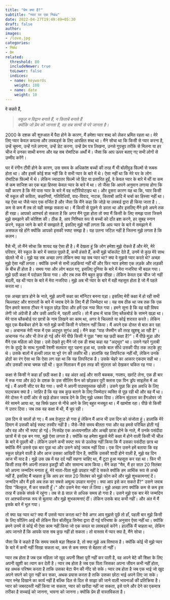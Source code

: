 ```yaml
---
title: "प्रेम क्या है?"
subtitle: "प्यार पर एक निबंध"
date: 2022-04-27T19:49:49+05:30
draft: false
author:
images:
- /love.jpg
categories:
- निबंध
- प्रेम
related:
  threshold: 80
  includeNewer: true
  toLower: false
  indices:
  - name: keywords
    weight: 100
  - name: date
    weight: 10
---
```


वे कहते हैं, 
> *स्कूल न विद्वान बनाते हैं, न किताबें बनाते हैं<br>
क्योंकि जो प्रेम को जानता है, वह सब सत्यों से परे जानता है।*

2000 के दशक की शुरुआत में पैदा होने के कारण, मैं हमेशा प्यार शब्द को लेकर भ्रमित रहता था। मेरे लिए प्यार केवल कपल्स और लवबर्ड्स के लिए आरक्षित शब्द था। मैंने सोचा था कि किसी से प्यार करना है, उन्हें चूमना, उन्हें गले लगाना, उन्हें डेट करना, उन्हें प्रेम पत्र लिखना, उनसे गुपचुप तरीके से मिलना या हर चीज में उनका साथी बनना और यह सब रोमांटिक अर्थों में। जैसा कि आप ऊपर बताए गए सभी लोगों से उम्मीद करेंगे।

घर में रंगीन टीवी होने के कारण, उस समय के अधिकांश बच्चों की तरह मैं भी बॉलीवुड फिल्मों से रूबरू होता था। और इसमें कोई शक नहीं कि वे सभी प्यार के बारे में थे। ऐसा नहीं था कि मेरे घर के लोग रोमांटिक फिल्मों में थे। लेकिन ज्यादातर फिल्में जो हिट या प्रसारित हुईं, वे केवल प्यार के बारे में थीं या कम से कम साजिश का एक बड़ा हिस्सा केवल प्यार के बारे में था। तो जैसा कि आपने अनुमान लगाया होगा कि यही कारण है कि मेरे पास प्यार के बारे में वह स्टीरियोटाइप था। और दूसरा कारण यह था कि, प्यार किसी भी स्कूल की कविता, कहानियों, गतिविधियों, वाद-विवाद, नाटक, किताबों आदि में चर्चा का हिस्सा नहीं था। यह ऐसा था जैसे प्यार एक वर्जित है और जैसा कि मैंने कहा कि जोड़े या लवबर्ड द्वारा ही किया जाता है। . कम से कम मैं तब तो यही समझ सकता था। मैं किसी से पूछने से डरता था और इसलिए मैंने इसे अपने तक ही रखा। आपको आश्चर्य हो सकता है कि अगर मैंने पूछा होता तो क्या मैं किसी के लिए समझ पाता जिसने मुझे समझाने की कोशिश की। ठीक है, आप निश्चित रूप से बच्चों को दाँत ब्रश करने, हर सुबह स्नान करने, स्कूल जाने के बारे में समझाते हैं, इसलिए मुझे नहीं लगता कि आप प्यार के बारे में समझाने में असफल रहे होंगे क्योंकि आपको इसकी स्पष्ट समझ है। यह उतना जटिल नहीं है जितना मुझे लगता है कि कलन।

वैसे भी, तो मैंने सोचा कि शायद यह ऐसा ही है। मैं देखता हूं कि लोग हमेशा मुझे रोकते हैं और मेरे, मेरे परिवार, मेरे स्कूल के बारे में सवाल पूछते हैं, कभी हंसते हैं, कभी मुझे चॉकलेट देते हैं, उनमें से कुछ मेरे साथ खेलते भी थे। मुझे यह सब अच्छा लगा लेकिन क्या यह सब प्यार था? क्या वे मुझसे प्यार करते थे? अच्छा मुझे ऐसा नहीं लगता। क्योंकि उनमें से सभी लड़कियां नहीं थीं और फिर प्यार हमेशा एक लड़के और लड़की के बीच ही होता है। समय गया और लोग बदल गए, इसलिए दुनिया के बारे में मेरा नजरिया भी बदल गया। मुझे छठी कक्षा में पदोन्नत किया गया। और तब तक मैंने बहुत कुछ सीखा। लेकिन केवल एक चीज जो नहीं बदली, वह थी प्यार के बारे में मेरा नजरिया। मुझे अब भी प्यार के बारे में वही महसूस होता है जो मैं पहले करता था। 

एक अच्छा छात्र होने के नाते, मुझे अपनी कक्षा का मॉनिटर बनना पड़ा। इसलिए मेरी कक्षा में हो रही सभी चिल्लाहट और शरारतों के बारे में जवाब देने के लिए मैं ही जिम्मेदार था। यह सब ठीक था जब तक कि एक दिन हमारे क्लास टीचर ने स्कूल छोड़ दिया और हमें एक नया मिल गया। हमने सुना है कि वह वही विषय लेगी जो अंग्रेजी है और उसी अवधि में, पहली अवधि। तो मैं हाथ में चाक लिए ब्लैकबोर्ड के सामने खड़ा था। मेरे पास ब्लैकबोर्ड पर छात्रों के नाम लिखने का काम था, अगर वे चिल्लाते या कोई शरारत करते। लेकिन खुद एक बैकबेंचर होने के नाते मुझे कभी किसी ने परेशान नहीं किया। मैं अपने एक दोस्त से बात कर रहा था। अचानक मेरी नाक में एक अद्भुत सुगंध आई। मैंने कहा "वाह जैस्मीन की तरह खुशबू आ रही है"। अचानक गंध और भी तेज हो गई और मेरे पीछे किसी ने पूछा "क्या यह छठी कक्षा है?"। मैं पीछे मुड़ा और मैंने एक महिला को देखा। उसे देखते हुए मैंने जो एक ही शब्द कहा वह "अद्भुत" था। उसने गहरे गुलाबी रंग के दुपट्टे के साथ गुलाबी रेशमी सलवार सूट पहना हुआ था, उसके बाल सीधे उसकी पीठ तक लटके हुए थे। उसके बालों में हल्की लाल या भूरे रंग की लकीर थी। हालांकि यह लिपस्टिक नहीं थी, लेकिन उनके होठों का रंग ऐसा था कि ऐसा लग रहा था कि यह लिपस्टिक है। उसके चेहरे का आकार एकदम सही था। और उसकी त्वचा चमक रही थी। कुल मिलाकर मैं इस तरह की सुंदरता को देखकर चकित रह गया।

कक्षा से किसी ने कहा हाँ छठी कक्षा है। वह अंदर आई और सारी बकबक, गपशप, खर्राटे लेना, एक ही बार में रुक गया और 80 के दशक के उस सीलिंग फैन को छोड़कर पूरी क्लास एक पिन ड्रॉप साइलेंस में आ गई। मैं अपनी सीट पर बैठ गया। सभी ने अपनी पाठ्यपुस्तक खोली। उसने पूछा कि इस अवधि के लिए पाठ्यक्रम क्या है। जाहिर है कि वह सब कुछ बताने के लिए जिम्मेदार व्यक्ति से पूछ रही थी और वह मैं था। मेरे दोस्त ने दायीं ओर से खड़े होकर जवाब देने के लिए मुझे धक्का दिया। लेकिन सुंदरता का हैंगओवर जो मेरे सामने आया था, वह सिर्फ प्रहार से नीचे आने के लिए बहुत मजबूत था। मैं खामोश रहा। पीछे से किसी ने उत्तर दिया। जब तक वह कक्षा में थी, मैं चुप रही। 

उस दिन से सालों हो गए। मैं अब ग्रेजुएट हो गया हूं लेकिन मैं आज भी उस दिन को संजोता हूं। हालांकि मेरे दिमाग में उसकी कोई स्पष्ट तस्वीर नहीं है। जैसे-जैसे समय बीतता गया और वह हमसे परिचित होती गई और वह और भी स्पष्ट हो गई। निःसंदेह एक अध्ययनशील और अच्छी छात्रा होने के नाते, मैं उनके पसंदीदा छात्रों में से एक बन गया, मुझे ऐसा लगता है। क्योंकि वह हमेशा मुझसे मेरी कक्षा में होने वाली किसी भी चीज़ के बारे में पूछती थी। लेकिन उसने कभी स्पष्ट रूप से उल्लेख नहीं किया कि मैं उसका पसंदीदा छात्र था क्योंकि मैंने उससे एक बार पूछा था और उसने कोई जवाब नहीं दिया। एक दिन उसने हमें बताया कि वह स्कूल छोड़ने वाली है और आज उसका आखिरी दिन है, क्योंकि उसकी शादी होने वाली है, मुझे वह दिन आज भी याद है। मुझे उस उम्र में वह दर्द नहीं सहना चाहिए था, मैं टूटा हुआ महसूस कर रहा था। फिर भी किसी तरह मैंने अपनी ताकत इकट्ठी की और सामान्य काम किया। मैंने कहा "मैम, मैं हर साल 20 सितंबर को अपना जन्मदिन मनाता हूं, मेरे माता-पिता मुझे उपहार नहीं दे सकते क्योंकि हम आर्थिक रूप से अच्छे नहीं हैं, इसलिए मैं चाहता हूं कि आप हर साल 20 सितंबर को मुझे फोन करें और मुझे शुभकामनाएं दें। जन्मदिन और मैं इसे अब तक का सबसे अमूल्य उपहार मानूंगा। क्या आप इसे कर सकते हैं?" उसने जवाब दिया "बिल्कुल, मैं कर सकती हूँ।" और उसने मेरा नंबर ले लिया। मुझे अच्छा लगा क्योंकि कम से कम इस तरह मैं उसके संपर्क में रहूंगा। तब से 8 साल से अधिक समय हो गया है। उसने मुझे एक बार मेरे जन्मदिन पर आश्चर्यजनक रूप से बुलाया और मुझे शुभकामनाएं दीं। लेकिन उसके बाद कभी नहीं। और अंत में मैं इसके बारे में भूल गया।

 तो क्या यह प्यार था? क्या मैं उससे प्यार करता था? वैसे अगर आप मुझसे पूछें तो हाँ, पहली बार मुझे किसी के लिए फीलिंग आई थी लेकिन फिर बॉलीवुड सिनेमा द्वारा दी गई परिभाषा के अनुसार ऐसा नहीं था। क्योंकि हमने उनमें से कोई भी ऐसा काम नहीं किया जो एक कपल या लवबर्ड्स करेंगे। हालाँकि मैं चाहता था, लेकिन आप जानते हैं कि आपके पास सब कुछ नहीं हो सकता। तो वास्तव में प्यार क्या है, मैंने सोचा।

 जैसा कि वे कहते हैं कि समय सबसे बड़ा शिक्षक है, तो क्या मुझे अब विश्वास है। क्योंकि कोई भी मुझे प्यार के बारे में कभी नहीं सिखा सकता था, कम से कम समय से बेहतर तो नहीं।

प्यार तब होता है जब एक महिला जो खुद अपनी शिक्षा पूरी नहीं कर पाती है, वह अपने बेटे की शिक्षा के लिए अपनी खुशी का त्याग कर देती है। प्यार तब होता है जब एक पिता जिसका अपना जीवन कभी नहीं होता, वह अथक परिश्रम करता है ताकि उसका बेटा चैन की नींद सो सके। प्यार तब होता है जब एक भाई जो खुद अपने सपने को पूरा नहीं कर सका, अथक प्रयास करता है ताकि उसका छोटा भाई अपने लिए जा सके। प्यार स्नेह दिखाने का कार्य नहीं है बल्कि दिल से दिल से साझा की जाने वाली भावनाओं की प्रतिक्रिया है। प्यार को जबरदस्ती नहीं किया जा सकता, प्यार को खरीदा नहीं जा सकता, इसे पाने और देने का एकमात्र तरीका है सच्चाई को जानना, भावना को जानना। क्योंकि प्रेम ही वास्तविकता है।
